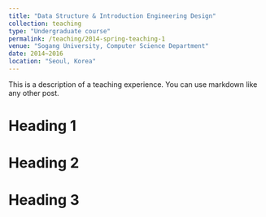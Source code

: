 ```yaml
---
title: "Data Structure & Introduction Engineering Design"
collection: teaching
type: "Undergraduate course"
permalink: /teaching/2014-spring-teaching-1
venue: "Sogang University, Computer Science Department"
date: 2014~2016
location: "Seoul, Korea"
---
```


This is a description of a teaching experience. You can use markdown like any other post.

Heading 1
======

Heading 2
======

Heading 3
======
